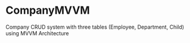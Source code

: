 # CompanyMVVM
Company CRUD system with three tables (Employee, Department, Child) using MVVM Architecture

